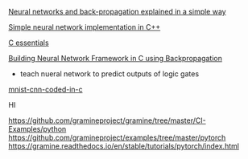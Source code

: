 
[Neural networks and back-propagation explained in a simple way](https://medium.com/datathings/neural-networks-and-backpropagation-explained-in-a-simple-way-f540a3611f5e)

[Simple neural network implementation in C++](https://towardsdatascience.com/simple-neural-network-implementation-in-c-663f51447547)

[C essentials](https://www.learn-c.org/en/Hello%2C_World%21)


[Building Neural Network Framework in C using Backpropagation](https://medium.com/analytics-vidhya/building-neural-network-framework-in-c-using-backpropagation-8ad589a0752d)

- teach nueral network to predict outputs of logic gates

[mnist-cnn-coded-in-c](https://www.kaggle.com/code/cdeotte/mnist-cnn-coded-in-c-0-995)

HI

https://github.com/gramineproject/gramine/tree/master/CI-Examples/python
https://github.com/gramineproject/examples/tree/master/pytorch
https://gramine.readthedocs.io/en/stable/tutorials/pytorch/index.html

